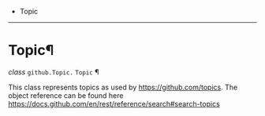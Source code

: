   + Topic

* * *
# Topic¶

_class_ `github.Topic.`  `Topic` ¶

This class represents topics as used by https://github.com/topics. The object reference can be found here https://docs.github.com/en/rest/reference/search#search-topics
